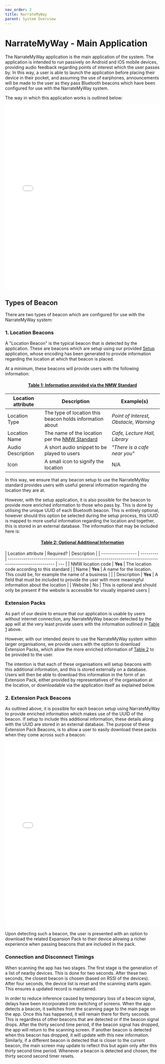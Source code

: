 ```yaml
---
nav_order: 2
title: NarrateMyWay
parent: System Overview
---
```


# NarrateMyWay - Main Application

The NarrateMyWay application is the main application of the system. The application is intended to run passively on Android and iOS mobile devices, providing audio feedback regarding points of interest which the user passes by. In this way, a user is able to launch the application before placing their device in their pocket, and assuming the use of earphones, announcements will be made to the user as they pass Bluetooth beacons which have been configured for use with the NarrateMyWay system.

The way in which this application works is outlined below:

<embed src="../images/NMW-Main.pdf" type="application/pdf" width="100%" height="600px" />

## Types of Beacon

There are two types of beacon which are configured for use with the NarrateMyWay system:

### 1. Location Beacons

A "Location Beacon" is the typical beacon that is detected by the application. These are beacons which are setup using our provided [Setup](./nmw-setup-app) application, whose encoding has been generated to provide information regarding the location at which that beacon is placed.

At a minimum, these beacons will provide users with the following information:

<h4 id="table-1" align="center" class="fs-4 fw-50">
    <u>Table 1: Information provided via the NMW Standard</u>
</h4>

| Location attribute | Description                                              | Example(s)                             |
| ------------------ | -------------------------------------------------------- | -------------------------------------- |
| Location Type      | The type of location this beacon holds information about | _Point of Interest, Obstacle, Warning_ |
| Location Name      | The name of the location per the [NMW Standard](TBC)     | _Cafe, Lecture Hall, Library_          |
| Audio Description  | A short audio snippet to be played to users              | _"There is a cafe near you"_           |
| Icon               | A small icon to signify the location                     | N/A                                    |

In this way, we ensure that any beacon setup to use the NarrateMyWay standard provides users with useful general information regarding the location they are at.

However, with the setup application, it is also possible for the beacon to provide more enriched information to those who pass by. This is done by utilising the unique UUID of each Bluetooth beacon. This is entirely optional, however should this option be selected during the setup process, this UUID is mapped to more useful information regarding the location and together, this is stored in an external database. The information that may be included here is:

<h4 id="table-2" align="center" class="fs-4 fw-50">
    <u>Table 2: Optional Additional Information</u>
</h4>

| Location attribute | Required? | Description                                                                                           |
| ------------------ | --------- | ----------------------------------------------------------------------------------------------------- | --- |
| NMW location code  | **Yes**   | The location code according to this standard                                                          |
| Name               | **Yes**   | A name for the location. This could be, for example the name of a business                            |     |
| Description        | **Yes**   | A field that must be included to provide the user with more meaningful information about the location |
| Website            | No        | This is optional and should only be present if the website is accessible for visually impaired users  |

### Extension Packs

As part of our desire to ensure that our application is usable by users without internet connection, any NarrateMyWay beacon detected by the app will at the very least provide users with the information outlined in [Table 1](#table-1) above.

However, with our intended desire to use the NarrateMyWay system within larger organisations, we provide users with the option to download Extension Packs, which allow the more enriched information of [Table 2](#table-2) to be provided to the user.

The intention is that each of these organisations will setup beacons with this additional information, and this is stored externally on a database. Users will then be able to download this information in the form of an Extension Pack, either provided by representatives of the organisation at the location, or downloadable via the application itself as explained below.

### 2. Extension Pack Beacons

As outlined above, it is possible for each beacon setup using NarrateMyWay to provide enriched information which makes use of the UUID of the beacon. If setup to include this additional information, these details along with the UUID are stored in an external database. The purpose of these Extension Pack Beacons, is to allow a user to easily download these packs when they come across such a beacon:

<embed src="../images/NMW-Main-New-Location.pdf" type="application/pdf" width="100%" height="600px" />

Upon detecting such a beacon, the user is presented with an option to download the related Expansion Pack to their device allowing a richer experience when passing beacons that are included in the pack.

### Connection and Disconnect Timings

When scanning the app has two stages. The first stage is the generation of a list of nearby devices. This is done for two seconds. After these two seconds, the closest beacon is chosen (based on RSSI of the devices). After four seconds, the device list is reset and the scanning starts again. This ensures a updated record is maintained.

In order to reduce inference caused by temporary loss of a beacon signal, delays have been incorporated into switching of screens. When the app detects a beacon, it switches from the scanning page to the main page on the app. Once this has happened, it will remain there for thirty seconds. This is regardless of other beacons that are detected or if the beacon signal drops. After the thirty second time period, if the beacon signal has dropped, the app will return to the scanning screen. If another beacon is detected when this beacon has dropped, it will update with this new information. Similarly, if a different beacon is detected that is closer to the current beacon, the main screen may update to reflect this but again only after this thirty second time period. Whenever a beacon is detected and chosen, the thirty second second timer resets.
